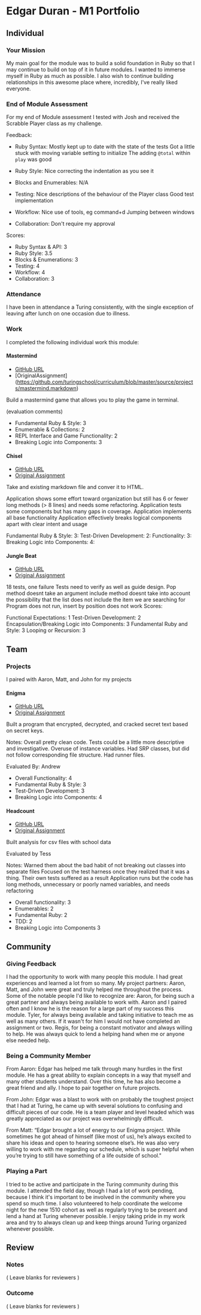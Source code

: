 # Edgar Duran - M1 Portfolio

## Individual

### Your Mission

My main goal for the module was to build a solid foundation in Ruby so that I
may continue to build on top of it in future modules. I wanted to immerse myself
in Ruby as much as possible. I also wish to continue building relationships in this
awesome place where, incredibly, I've really liked everyone.

### End of Module Assessment

For my end of Module assessment I tested with Josh and received the Scrabble Player class
as my challenge.

Feedback:

* Ruby Syntax:
Mostly kept up to date with the state of the tests
Got a little stuck with moving variable setting to initialize
The adding `@total` within `play` was good

* Ruby Style:
Nice correcting the indentation as you see it

* Blocks and Enumerables:
N/A

* Testing:
Nice descriptions of the behaviour of the Player class
Good test implementation

* Workflow:
Nice use of tools, eg command+d
Jumping between windows

* Collaboration:
Don't require my approval

Scores:

* Ruby Syntax & API: 3
* Ruby Style: 3.5
* Blocks & Enumerations: 3
* Testing: 4
* Workflow: 4
* Collaboration: 3

### Attendance

I have been in attendance a Turing consistently, with the single exception of
leaving after lunch on one occasion due to illness.

### Work

I completed the following individual work this module:

#### Mastermind

* [GitHub URL]()
* [OriginalAssignment]
(https://github.com/turingschool/curriculum/blob/master/source/projects/mastermind.markdown)

Build a mastermind game that allows you to play the game in terminal.

(evaluation comments)

* Fundamental Ruby & Style: 3
* Enumerable & Collections: 2
* REPL Interface and Game Functionality: 2
* Breaking Logic into Components: 3

#### Chisel

* [GitHub URL](https://github.com/edgarduran/Chisel/tree/chisel)
* [Original Assignment](https://github.com/turingschool/curriculum/blob/master/source/projects/chisel.markdown)

Take and existing markdown file and conver it to HTML.

Application shows some effort toward organization but still has 6 or fewer long methods (> 8 lines) and needs some refactoring.
Application tests some components but has many gaps in coverage.
Application implements all base functionality
Application effectively breaks logical components apart with clear intent and usage

Fundamental Ruby & Style: 3:
Test-Driven Development: 2:
Functionality: 3:
Breaking Logic into Components: 4:

#### Jungle Beat

* [GitHub URL](https://github.com/edgarduran/jungle-beats)
* [Original Assignment](https://github.com/turingschool/curriculum/blob/master/source/projects/jungle_beat.markdown)



18 tests, one failure
Tests need to verify as well as guide design.
Pop method doesnt take an argument
include method doesnt take into account the possibility that the list does not include the item we are searching for
Program does not run, insert by position does not work Scores:

Functional Expectations: 1
Test-Driven Development: 2
Encapsulation/Breaking Logic into Components: 3
Fundamental Ruby and Style: 3
Looping or Recursion: 3

## Team

### Projects

I paired with Aaron, Matt, and John for my projects

#### Enigma

* [GitHub URL](https://github.com/edgarduran/enigma)
* [Original Assignment](https://github.com/turingschool/curriculum/blob/master/source/projects/enigma.markdown)

Built a program that encrypted, decrypted, and cracked secret text based on secret keys.

Notes: Overall pretty clean code. Tests could be a little more descriptive and investigative. Overuse of instance variables. Had SRP classes, but did not follow corresponding file structure. Had runner files.

Evaluated By: Andrew
* Overall Functionality: 4
* Fundamental Ruby & Style: 3
* Test-Driven Development: 3
* Breaking Logic into Components: 4

#### Headcount

* [GitHub URL](https://github.com/slotaj/headcount)
* [Original Assignment](https://github.com/turingschool/curriculum/blob/master/source/projects/headcount.markdown)

Built analysis for csv files with school data

Evaluated by Tess

Notes:
Warned them about the bad habit of not breaking out classes into separate files
Focused on the test harness once they realized that it was a thing. Their own tests suffered as a result
Application runs but the code has long methods, unnecessary or poorly named variables, and needs refactoring

* Overall functionality: 3
* Enumerables: 2
* Fundamental Ruby: 2
* TDD: 2
* Breaking Logic into Components 3

## Community

### Giving Feedback

I had the opportunity to work with many people this module. I had great experiences and learned a lot from so many. My project partners: Aaron, Matt, and John were great and truly helped me throughout the process. Some of the notable people I'd like to
recognize are: Aaron, for being such a great partner and always being available to work with. Aaron and I paired often and I
know he is the reason for a large part of my success this module. Tyler, for always being available and taking initiative to teach me as well as many others. If it wasn't for him I would not have completed an assignment or two. Regis, for being a constant motivator and always willing to help. He was always quick to lend a helping hand when me or anyone else needed help.

### Being a Community Member

From Aaron:
Edgar has helped me talk through many hurdles in the first module. He has a great ability to explain concepts in a way that myself and many other students understand. Over this time, he has also become a great friend and ally. I hope to pair together on future projects.

From John:
Edgar was a blast to work with on probably the toughest project that I had at Turing, he
came up with several solutions to confusing and difficult pieces of our code. He is a team
player and level headed which was greatly appreciated as our project was overwhelmingly difficult.

From Matt:
“Edgar brought a lot of energy to our Enigma project. While sometimes he got ahead of himself (like most of us), he’s always excited to share his ideas and open to hearing someone else’s. He was also very willing to work with me regarding our schedule, which is super helpful when you’re trying to still have something of a life outside of school."

### Playing a Part

I tried to be active and participate in the Turing community during this module. I attended the field day, though I had a lot of work pending, because I think it's important to be involved in the community where you spend so much time. I also volunteered to help coordinate the welcome night for the new 1510 cohort as well as regularly trying to be present and lend a hand at Turing whenever possible. I enjoy taking pride in my work area and try to always clean up and keep things around Turing organized whenever possible.

## Review

### Notes

( Leave blanks for reviewers )

### Outcome

( Leave blanks for reviewers )
